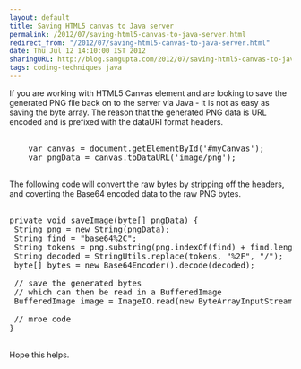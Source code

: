 ```yaml
---
layout: default
title: Saving HTML5 canvas to Java server
permalink: /2012/07/saving-html5-canvas-to-java-server.html
redirect_from: "/2012/07/saving-html5-canvas-to-java-server.html"
date: Thu Jul 12 14:10:00 IST 2012
sharingURL: http://blog.sangupta.com/2012/07/saving-html5-canvas-to-java-server.html
tags: coding-techniques java
---
```

If you are working with HTML5 Canvas element and are looking to save the generated PNG file back on to the server via Java - it is not as easy as saving the byte array. The reason that the generated PNG data is URL encoded and is prefixed with the dataURI format headers.
<br>
<br>
<pre class="brush: javascript">    var canvas = document.getElementById('#myCanvas');<br>    var pngData = canvas.toDataURL('image/png');<br></pre>
<br>The following code will convert the raw bytes by stripping off the headers, and coverting the Base64 encoded data to the raw PNG bytes.
<br>
<br>
<pre class="brush: java">private void saveImage(byte[] pngData) {<br> String png = new String(pngData);<br> String find = "base64%2C";<br> String tokens = png.substring(png.indexOf(find) + find.length());<br> String decoded = StringUtils.replace(tokens, "%2F", "/");<br> byte[] bytes = new Base64Encoder().decode(decoded);<br><br> // save the generated bytes<br> // which can then be read in a BufferedImage<br> BufferedImage image = ImageIO.read(new ByteArrayInputStream(bytes));<br> <br> // mroe code<br>}<br></pre>
<br>Hope this helps.
<br>
